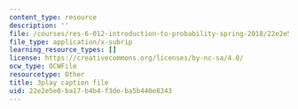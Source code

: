 ```yaml
---
content_type: resource
description: ''
file: /courses/res-6-012-introduction-to-probability-spring-2018/22e2e5e0ba17b4b4f3deba5b440e8343_1R4IzkWSNgI.srt
file_type: application/x-subrip
learning_resource_types: []
license: https://creativecommons.org/licenses/by-nc-sa/4.0/
ocw_type: OCWFile
resourcetype: Other
title: 3play caption file
uid: 22e2e5e0-ba17-b4b4-f3de-ba5b440e8343
---
```

